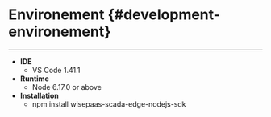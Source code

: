 # Environement {#development-environement}

---

* **IDE**
  * VS Code 1.41.1
* **Runtime**
  * Node 6.17.0 or above
* **Installation**
  * npm install wisepaas-scada-edge-nodejs-sdk




